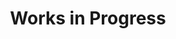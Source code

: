 ---
title: Works in Progress
cms_exclude: true
url: research

# View
view: list

# Optional cover image (relative to `assets/media/` folder).
image:
  caption: ''
  filename: ''
---